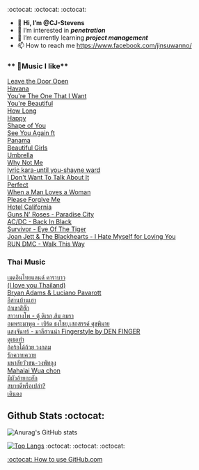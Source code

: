 :octocat: :octocat: :octocat:
- 👋 **Hi, I’m @CJ-Stevens**
- 👀 I’m interested in **_penetration_**
- 🌱 I’m currently learning **_project management_**
- 📫 How to reach me https://www.facebook.com/jinsuwanno/
### ** 🎼Music I like**<br>
[Leave the Door Open](https://www.youtube.com/watch?v=adLGHcj_fmA)<br>
[Havana](https://www.youtube.com/watch?v=EBwKMzoprvE)<br>
[You're The One That I Want](https://www.youtube.com/watch?v=7oKPYe53h78)<br>
[You're Beautiful](https://www.youtube.com/watch?v=oofSnsGkops)<br>
[How Long](https://www.youtube.com/watch?v=CwfoyVa980U)<br>
[Happy](https://www.youtube.com/watch?v=ZbZSe6N_BXs)<br>
[Shape of You](https://www.youtube.com/watch?v=JGwWNGJdvx8&list=RDJGwWNGJdvx8&start_radio=1&rv=JGwWNGJdvx8&t=11)<br>
[See You Again ft](https://www.youtube.com/watch?v=RgKAFK5djSk)<br>
[Panama](https://www.youtube.com/watch?v=tMmMTdc7RE0)<br>
[Beautiful Girls](https://www.youtube.com/watch?v=MrTz5xjmso4)<br>
[Umbrella](https://www.youtube.com/watch?v=CvBfHwUxHIk)<br>
[Why Not Me](https://www.youtube.com/watch?v=sGkQxFEi6AU)<br>
[lyric kara-until you-shayne ward](https://www.youtube.com/watch?v=7-HM5jdSfqg)<br>
[I Don't Want To Talk About It](https://www.youtube.com/watch?v=w46bWxS9IjY)<br>
[Perfect](https://www.youtube.com/watch?v=2Vv-BfVoq4g&list=RDJGwWNGJdvx8&index=2)<br>
[When a Man Loves a Woman](https://www.youtube.com/watch?v=MUuNDb-nm5M)<br>
[Please Forgive Me](https://www.youtube.com/watch?v=9EHAo6rEuas)<br>
[Hotel California](https://www.youtube.com/watch?v=EBwKMzoprvE)<br>
[Guns N' Roses - Paradise City](https://www.youtube.com/watch?v=Rbm6GXllBiw&list=PLkjTTfaqDiFK86qfQMEXKlk4IUqbBCJhg&index=4)<br>
[AC/DC - Back In Black](https://www.youtube.com/watch?v=pAgnJDJN4VA)<br>
[Survivor - Eye Of The Tiger](https://www.youtube.com/watch?v=btPJPFnesV4)<br>
[Joan Jett & The Blackhearts - I Hate Myself for Loving You](https://www.youtube.com/watch?v=bpNw7jYkbVc)<br>
[RUN DMC - Walk This Way](https://www.youtube.com/watch?v=4B_UYYPb-Gk)<br>
### Thai Music
[เมดอินไทยแลนด์ คาราบาว](https://www.youtube.com/watch?v=fVdOqSbkDoo&list=RDfVdOqSbkDoo&start_radio=1)<br>
[(I love you Thailand)](https://www.youtube.com/watch?v=WXsV_ZKHcm4)<br>
[Bryan Adams & Luciano Pavarott](https://www.youtube.com/watch?v=Ic6z6kFfbNk)<br>
[อีสานบ้านเฮา](https://www.youtube.com/watch?v=RhfjIUjiAkU)<br>
[ถ้าเขาสิฮัก](https://www.youtube.com/watch?v=e7Zip5_auIw)<br>
[สาวบางโพ - ตู้ ดิเรก,ส้ม อมรา](https://www.youtube.com/watch?v=jbVH4-JKSfM)<br>
[อมพระมาพูด - เบิร์ด ธงไชย,เสกสรรค์ ศุขพิมาย](https://www.youtube.com/watch?v=pYjPGBHM9Bw)<br>
[แสงจันทร์ - มาลีฮวนน่า Fingerstyle by DEN FINGER](https://www.youtube.com/watch?v=1yVt0rB3K3I)<br>
[ดูเธอทำ](https://www.youtube.com/watch?v=Dmhg_zFMvIY&list=RD5kTa3EFX7lQ&index=15)<br>
[อ้อร้อได้ถ้วย วงกลม](https://www.youtube.com/watch?v=5kTa3EFX7lQ&list=RD5kTa3EFX7lQ&start_radio=1)<br>
[รักควายควาย](https://www.youtube.com/watch?v=45c2yaZesCA&list=RD5kTa3EFX7lQ&index=23)<br>
[มหาลัยวัวชน-วงพัทลุง](https://www.youtube.com/watch?v=O4LPMp1qTSg)<br>
[Mahalai Wua chon](https://www.youtube.com/watch?v=vwOOqIow6dM)<br>
[มีผัวอ้ายกะฮัก](https://www.youtube.com/watch?v=UDnGdoO1mPw)<br>
[สบายดีหรือเปล่า?](https://www.youtube.com/watch?v=CpyPFfWYm5o)<br>
[เดินดง](https://www.youtube.com/watch?v=U1YvRG45eS4)<br>

## Github Stats :octocat:

![Anurag's GitHub stats](https://github-readme-stats.vercel.app/api?username=CJ-Stevens&show_icons=true&theme=radical)

[![Top Langs](https://github-readme-stats.vercel.app/api/top-langs/?username=CJ-Stevens&langs_count=8)](https://github.com/anuraghazra/github-readme-stats)
:octocat: :octocat: :octocat:
<!---
CJ-Stevens/Chenchira is a ✨ special ✨ repository because its `README.md` (this file) appears on your GitHub profile.
You can click the Preview link to take a look at your changes.
--->
[:octocat: How to use GitHub.com](https://docs.github.com/en/github)
